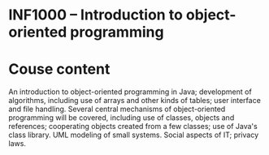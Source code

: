 # INF1000 – Introduction to object-oriented programming

# Couse content

An introduction to object-oriented programming in Java; development of algorithms, including use of arrays and other kinds of tables; user interface and file handling. Several central mechanisms of object-oriented programming will be covered, including use of classes, objects and references; cooperating objects created from a few classes; use of Java's class library. UML modeling of small systems. Social aspects of IT; privacy laws.
